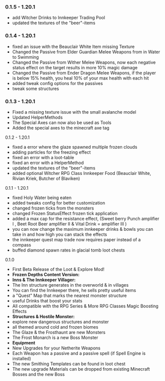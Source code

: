 ### 0.1.5 - 1.20.1
- add Witcher Drinks to Innkeeper Trading Pool
- updated the textures of the "beer"-items

### 0.1.4 - 1.20.1
- fixed an issue with the Beauclair White Item missing Texture
- Changed the Passive from Elder Guardian Melee Weapons from in Water to Swimming
- Changed the Passive from Wither Melee Weapons, now each negative status effect on the target results in more 10% magic damage
- Changed the Passive from Ender Dragon Melee Weapons, if the player is below 15% health, you heal 10% of your max health with each hit
- added tweak config options for the passives
- tweak some structures

### 0.1.3 - 1.20.1
- Fixed a missing texture issue with the small avalanche model
- Updated HelperMethods
- The Special Axes can now also be used as Tools
- Added the special axes to the minecraft axe tag

0.1.2 - 1.20.1
- fixed a error where the glaze spawned multiple frozen clouds
- adding particles for the freezing effect
- fixed an error with a loot-table
- fixed an error with a HelperMethod
- updated the textures of the "beer"-items
- added optional Witcher RPG Class Innkeeper Food (Beauclair White, Rivian Kriek, Butcher of Blaviken)

0.1.1 - 1.20.1
- fixed Holy Water being eaten
- added tweaks config for better customization
- changed frozen ticks from the monsters
- changed Frozen StatusEffect frozen tick application
- added a max cap for the resistance effect, (Sweet berry Punch amplifier I , Beet Root Beer amplifier II  & Vital Drink = amplifier III )
- you can now change the maximum innkeeper drinks & bowls you can take in and how high you can stack the effects
- the innkeeper quest map trade now requires paper instead of a compass
- buffed diamond spawn rates in glacial tomb loot chests

0.1.0
- First Beta Release of the Loot & Explore Mod!
- **Frozen Depths Content Version:**
- **Inns & The Innkeeper Villager:**
- The Inn structure generates in the overworld & in villages
- You can find the Innkeeper there, he sells pretty useful items
- a "Quest" Map that marks the nearest monster structure
- useful Drinks that boost your stats
- All compatible with the RPG Series & More RPG Classes Magic Boosting Effects
- **Structures & Hostile Monster:**
- explore new dangerous structures and monster
- all themed around cold and frozen biomes
- The Glaze & the Frosthaunt are new Monsters
- The Frost Monarch is a new Boss Monster
- **Equipment**
- New Upgrades for your Netherite Weapons
- Each Weapon has a passive and a passive spell (if Spell Engine is installed)
- The new Smithing Templates can be found in loot chest
- The new upgrade Materials can be dropped from existing Minecraft Bosses and the new Boss